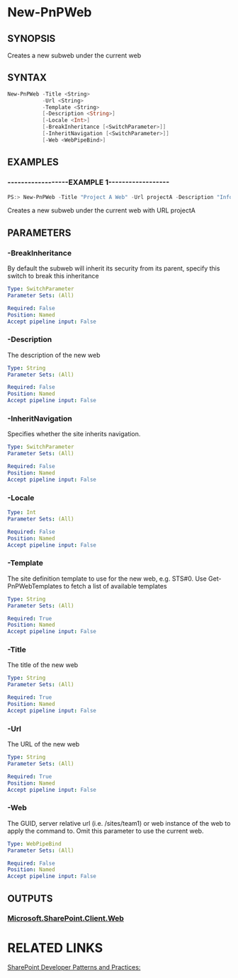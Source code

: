 # New-PnPWeb

## SYNOPSIS
Creates a new subweb under the current web

## SYNTAX 

```powershell
New-PnPWeb -Title <String>
           -Url <String>
           -Template <String>
           [-Description <String>]
           [-Locale <Int>]
           [-BreakInheritance [<SwitchParameter>]]
           [-InheritNavigation [<SwitchParameter>]]
           [-Web <WebPipeBind>]
```

## EXAMPLES

### ------------------EXAMPLE 1------------------
```powershell
PS:> New-PnPWeb -Title "Project A Web" -Url projectA -Description "Information about Project A" -Locale 1033 -Template "STS#0"
```

Creates a new subweb under the current web with URL projectA

## PARAMETERS

### -BreakInheritance
By default the subweb will inherit its security from its parent, specify this switch to break this inheritance

```yaml
Type: SwitchParameter
Parameter Sets: (All)

Required: False
Position: Named
Accept pipeline input: False
```

### -Description
The description of the new web

```yaml
Type: String
Parameter Sets: (All)

Required: False
Position: Named
Accept pipeline input: False
```

### -InheritNavigation
Specifies whether the site inherits navigation.

```yaml
Type: SwitchParameter
Parameter Sets: (All)

Required: False
Position: Named
Accept pipeline input: False
```

### -Locale


```yaml
Type: Int
Parameter Sets: (All)

Required: False
Position: Named
Accept pipeline input: False
```

### -Template
The site definition template to use for the new web, e.g. STS#0. Use Get-PnPWebTemplates to fetch a list of available templates

```yaml
Type: String
Parameter Sets: (All)

Required: True
Position: Named
Accept pipeline input: False
```

### -Title
The title of the new web

```yaml
Type: String
Parameter Sets: (All)

Required: True
Position: Named
Accept pipeline input: False
```

### -Url
The URL of the new web

```yaml
Type: String
Parameter Sets: (All)

Required: True
Position: Named
Accept pipeline input: False
```

### -Web
The GUID, server relative url (i.e. /sites/team1) or web instance of the web to apply the command to. Omit this parameter to use the current web.

```yaml
Type: WebPipeBind
Parameter Sets: (All)

Required: False
Position: Named
Accept pipeline input: False
```

## OUTPUTS

### [Microsoft.SharePoint.Client.Web](https://msdn.microsoft.com/en-us/library/microsoft.sharepoint.client.web.aspx)

# RELATED LINKS

[SharePoint Developer Patterns and Practices:](http://aka.ms/sppnp)